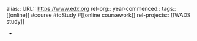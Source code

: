 alias::
URL:: https://www.edx.org
rel-org::
year-commenced::
tags:: [[online]] #course #toStudy #[[online coursework]]
rel-projects:: [[WADS study]]


-
